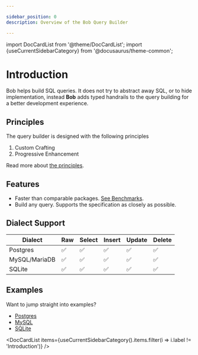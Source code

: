 ```yaml
---

sidebar_position: 0
description: Overview of the Bob Query Builder

---
```


import DocCardList from '@theme/DocCardList';
import {useCurrentSidebarCategory} from '@docusaurus/theme-common';

# Introduction

Bob helps build SQL queries. It does not try to abstract away SQL, or to hide implementation, instead **Bob** adds typed handrails to the query building
for a better development experience.

## Principles

The query builder is designed with the following principles

1. Custom Crafting
2. Progressive Enhancement

Read more about [the principles](./principles).

## Features

* Faster than comparable packages. [See Benchmarks](https://github.com/stephenafamo/go-sql-builder-benchmarks).
* Build any query. Supports the specification as closely as possible.

## Dialect Support

| Dialect       | Raw | Select | Insert | Update | Delete |
|---------------|-----|--------|--------|--------|--------|
| Postgres      | ✅  | ✅     | ✅     | ✅     | ✅     |
| MySQL/MariaDB | ✅  | ✅     | ✅     | ✅     | ✅     |
| SQLite        | ✅  | ✅     | ✅     | ✅     | ✅     |

## Examples

Want to jump straight into examples?

* [Postgres](psql/examples)
* [MySQL](mysql/examples)
* [SQLite](sqlite/examples)

<DocCardList items={useCurrentSidebarCategory().items.filter(i => i.label != 'Introduction')} />
